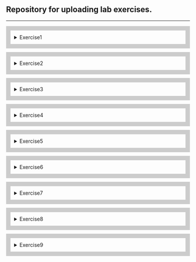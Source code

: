 ## Repository for uploading lab exercises.

---
<div style="border: 12px solid #ccc; padding: 10px; margin-bottom: 10px;">
<details>
  <summary>Exercise1</summary>

  1. Create a new folder.
     * ![Screenshot of Exercise1-1](/Lab%20Screenshots/Exercise1/Exercise1-1.png)

  2. Create another folder inside the first one.
     * ![Screenshot of Exercise1-2](/Lab%20Screenshots/Exercise1/Exercise1-2.png)

  3. Print the contents of the first folder.
     * ![Screenshot of Exercise1-3](/Lab%20Screenshots/Exercise1/Exercise1-3.png)

  4. Change the directory to the second folder, and print the current path.
     * ![Screenshot of Exercise1-4](/Lab%20Screenshots/Exercise1/Exercise1-4.png)

  5. Change directory back to the original starting point.
     * ![Screenshot of Exercise1-5](/Lab%20Screenshots/Exercise1/Exercise1-5.png)

  6. Delete the first folder.
     * ![Screenshot of Exercise1-6](/Lab%20Screenshots/Exercise1/Exercise1-6.png)
</details>
</div>

<div style="border: 12px solid #ccc; padding: 10px; margin-bottom: 10px;">
<details>
  <summary>Exercise2</summary>  
  Not needed, approved by Christoph.
</details>
</div>

<div style="border: 12px solid #ccc; padding: 10px; margin-bottom: 10px;">
<details>
  <summary>Exercise3</summary>

  1. Add an image to each column.
  2. Add a 'Change Me' button under each heading.
     * ![Screenshot of Exercise3-1,2](/Lab%20Screenshots/Exercise3/Exercise3-1,2.png)

  3. Style your button with CSS.
     * ![Screenshot of Exercise3-3](/Lab%20Screenshots/Exercise3/Exercise3-3.png)

  4. Add a script tag with two JS functions, one for each button.
  5. Clicking each button should change the background colour and the heading text for that column.
     * ![Screenshot of Exercise3-4,5](/Lab%20Screenshots/Exercise3/Exercise3-4,5.png)

  *Extensions were completed for this exercise as well. CSS and JS code moved into external files and linked to the html file. All relevant for this exercise can be found in the Exercise3 folder.*
</details>
</div>

<div style="border: 12px solid #ccc; padding: 10px; margin-bottom: 10px;">
<details>
  <summary>Exercise4</summary>

  1. Create 4 functions for the 4 main mathematical operations (-,+,/,*). Return the calculated value and then output it to the screen.
     * ![Screenshot of Exercise4-1](/Lab%20Screenshots/Exercise4/Exercise4-1.png)

  2. Create a function that takes the name of a person as an argument, and prints out “Hello [name]*” to the console. Hint: search online on how to concatenate two strings.
     * ![Screenshot of Exercise4-2](/Lab%20Screenshots/Exercise4/Exercise4-2.png)
</details>
</div>

<div style="border: 12px solid #ccc; padding: 10px; margin-bottom: 10px;">
<details>
  <summary>Exercise5</summary>

  1. Create an array that has 5 elements.
  2. Replace the value of the element at position 1 and 4.
  3. Add a new element to the beginning of the array.
  4. Remove the element at the end of the array.
     * ![Screenshot of Exercise5-1,2,3,4](/Lab%20Screenshots/Exercise5/Exercise5-1,2,3,4.png)

  5. Print the array to the console.
     * ![Screenshot of Exercise5-5](/Lab%20Screenshots/Exercise5/Exercise5-5.png)
</details>
</div>

<div style="border: 12px solid #ccc; padding: 10px; margin-bottom: 10px;">
<details>
  <summary>Exercise6</summary>

  1. Create a JSON object variable for a book. The book should have a title, description, author, and number of pages.
     * ![Screenshot of Exercise6-1](/Lab%20Screenshots/Exercise6/Exercise6-1.png)

  2. Print these object property values in your console individually and via the whole book object.
     * ![Screenshot of Exercise6-2-pt1](/Lab%20Screenshots/Exercise6/Exercise6-2-pt1.png)
     * ![Screenshot of Exercise6-2-pt2](/Lab%20Screenshots/Exercise6/Exercise6-2-pt2.png)

  3. Update the description of the book.
     * ![Screenshot of Exercise6-3](/Lab%20Screenshots/Exercise6/Exercise6-3.png)

  4. Extension: Create an array of 5 book objects.
     * ![Screenshot of Exercise6-4-pt1](/Lab%20Screenshots/Exercise6/Exercise6-4-pt1.png)
     * ![Screenshot of Exercise6-4-pt2](/Lab%20Screenshots/Exercise6/Exercise6-4-pt2.png)
</details>
</div>

<div style="border: 12px solid #ccc; padding: 10px; margin-bottom: 10px;">
<details>
  <summary>Exercise7</summary>

  1. Write a specification comment for each function.
     * ![Screenshot of Exercise7-1-pt1](/Lab%20Screenshots/Exercise7/Exercise7-1-pt1.png)
     * ![Screenshot of Exercise7-1-pt1](/Lab%20Screenshots/Exercise7/Exercise7-1-pt2.png)

  2. Write at least 3 unit tests for each function.
     * In the unit tests, try to include both expected and non-typical test values (such as zero, decimal, or negative numbers).
     * ![Screenshot of /Exercise7-2-pt1.png](/Lab%20Screenshots/Exercise7/Exercise7-2-pt1.png)
     * ![Screenshot of /Exercise7-2-pt2.png](/Lab%20Screenshots/Exercise7/Exercise7-2-pt2.png)
     * ![Screenshot of /Exercise7-2-pt3.png](/Lab%20Screenshots/Exercise7/Exercise7-2-pt3.png)
     * ![Screenshot of /Exercise7-2-pt4.png](/Lab%20Screenshots/Exercise7/Exercise7-2-pt4.png)
     * ![Screenshot of /Exercise7-2-pt5.png](/Lab%20Screenshots/Exercise7/Exercise7-2-pt5.png)

  *Jest was used for unit testing.*
</details>
</div>

<div style="border: 12px solid #ccc; padding: 10px; margin-bottom: 10px;">
<details>
  <summary>Exercise8</summary>
</details>
</div>

<div style="border: 12px solid #ccc; padding: 10px; margin-bottom: 10px;">
<details>
  <summary>Exercise9</summary>
</details>
</div>